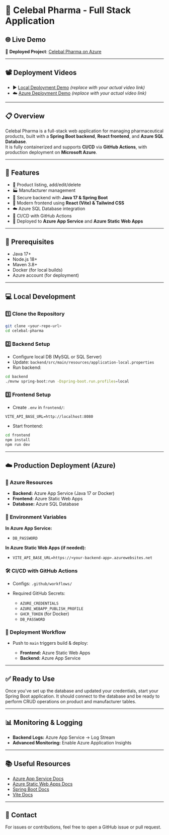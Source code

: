 # 🌿 Celebal Pharma - Full Stack Application

## 🌐 Live Demo  
🔗 **Deployed Project**: [Celebal Pharma on Azure](https://black-grass-036d21300.1.azurestaticapps.net)

---

## 📽️ Deployment Videos  
- ▶️ [Local Deployment Demo](#) *(replace with your actual video link)*  
- ☁️ [Azure Deployment Demo](#) *(replace with your actual video link)*

---

## 📋 Overview  
Celebal Pharma is a full-stack web application for managing pharmaceutical products, built with a **Spring Boot backend**, **React frontend**, and **Azure SQL Database**.  
It is fully containerized and supports **CI/CD** via **GitHub Actions**, with production deployment on **Microsoft Azure**.

---

## 🚀 Features  
- 🧪 Product listing, add/edit/delete  
- 🏭 Manufacturer management  
- 🔐 Secure backend with **Java 17 & Spring Boot**  
- 🎨 Modern frontend using **React (Vite) & Tailwind CSS**  
- ☁️ Azure SQL Database integration  
- 🔄 CI/CD with GitHub Actions  
- 🚀 Deployed to **Azure App Service** and **Azure Static Web Apps**

---

## 🧰 Prerequisites  
- Java 17+  
- Node.js 18+  
- Maven 3.8+  
- Docker (for local builds)  
- Azure account (for deployment)

---

## 💻 Local Development

### 1️⃣ Clone the Repository
```bash
git clone <your-repo-url>
cd celebal-pharma
```

### 2️⃣ Backend Setup

* Configure local DB (MySQL or SQL Server)
* Update:
  `backend/src/main/resources/application-local.properties`
* Run backend:

```bash
cd backend
./mvnw spring-boot:run -Dspring-boot.run.profiles=local
```

### 3️⃣ Frontend Setup

* Create `.env` in `frontend/`:

```env
VITE_API_BASE_URL=http://localhost:8080
```

* Start frontend:

```bash
cd frontend
npm install
npm run dev
```

---

## ☁️ Production Deployment (Azure)

### 🔧 Azure Resources

* **Backend:** Azure App Service (Java 17 or Docker)
* **Frontend:** Azure Static Web Apps
* **Database:** Azure SQL Database

### 🔑 Environment Variables

**In Azure App Service:**

* `DB_PASSWORD`

**In Azure Static Web Apps (if needed):**

* `VITE_API_BASE_URL=https://<your-backend-app>.azurewebsites.net`

### 🛠️ CI/CD with GitHub Actions

* Configs: `.github/workflows/`
* Required GitHub Secrets:

  * `AZURE_CREDENTIALS`
  * `AZURE_WEBAPP_PUBLISH_PROFILE`
  * `GHCR_TOKEN` (for Docker)
  * `DB_PASSWORD`

### 🚀 Deployment Workflow

* Push to `main` triggers build & deploy:

  * **Frontend:** Azure Static Web Apps
  * **Backend:** Azure App Service

---

## ✅ Ready to Use

Once you've set up the database and updated your credentials, start your Spring Boot application. It should connect to the database and be ready to perform CRUD operations on product and manufacturer tables.

---

## 📊 Monitoring & Logging

* **Backend Logs:** Azure App Service → Log Stream
* **Advanced Monitoring:** Enable Azure Application Insights

---

## 📚 Useful Resources

* [Azure App Service Docs](https://learn.microsoft.com/en-us/azure/app-service/)
* [Azure Static Web Apps Docs](https://learn.microsoft.com/en-us/azure/static-web-apps/)
* [Spring Boot Docs](https://spring.io/projects/spring-boot)
* [Vite Docs](https://vitejs.dev/)

---

## 🤝 Contact

For issues or contributions, feel free to open a GitHub issue or pull request.
